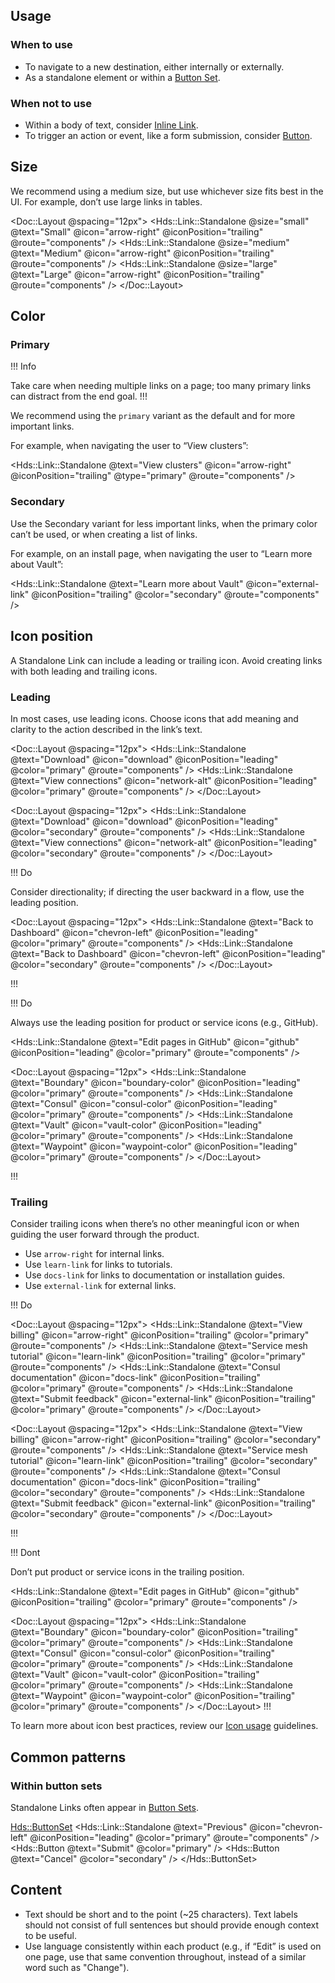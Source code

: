 ## Usage

### When to use

- To navigate to a new destination, either internally or externally.
- As a standalone element or within a [Button Set](/components/button-set).

### When not to use

- Within a body of text, consider [Inline Link](/components/link/inline).
- To trigger an action or event, like a form submission, consider [Button](/components/button).

## Size

We recommend using a medium size, but use whichever size fits best in the UI. For example, don’t use large links in tables.

<Doc::Layout @spacing="12px">
  <Hds::Link::Standalone @size="small" @text="Small" @icon="arrow-right" @iconPosition="trailing" @route="components" />
  <Hds::Link::Standalone @size="medium" @text="Medium" @icon="arrow-right" @iconPosition="trailing" @route="components" />
  <Hds::Link::Standalone @size="large" @text="Large" @icon="arrow-right" @iconPosition="trailing" @route="components" />
</Doc::Layout>

## Color

### Primary

!!! Info

Take care when needing multiple links on a page; too many primary links can distract from the end goal.
!!!

We recommend using the `primary` variant as the default and for more important links.

For example, when navigating the user to “View clusters”:

<Hds::Link::Standalone @text="View clusters" @icon="arrow-right" @iconPosition="trailing" @type="primary" @route="components" />

### Secondary

Use the Secondary variant for less important links, when the primary color can’t be used, or when creating a list of links.

For example, on an install page, when navigating the user to “Learn more about Vault”:

<Hds::Link::Standalone @text="Learn more about Vault" @icon="external-link" @iconPosition="trailing" @color="secondary" @route="components" />

## Icon position

A Standalone Link can include a leading or trailing icon. Avoid creating links with both leading and trailing icons.

### Leading

In most cases, use leading icons. Choose icons that add meaning and clarity to the action described in the link’s text.

<Doc::Layout @spacing="12px">
  <Hds::Link::Standalone @text="Download" @icon="download" @iconPosition="leading" @color="primary" @route="components" />
  <Hds::Link::Standalone @text="View connections" @icon="network-alt" @iconPosition="leading" @color="primary" @route="components" />
</Doc::Layout>

<Doc::Layout @spacing="12px">
  <Hds::Link::Standalone @text="Download" @icon="download" @iconPosition="leading" @color="secondary" @route="components" />
  <Hds::Link::Standalone @text="View connections" @icon="network-alt" @iconPosition="leading" @color="secondary" @route="components" />
</Doc::Layout>

!!! Do

Consider directionality; if directing the user backward in a flow, use the leading position. 

<Doc::Layout @spacing="12px">
  <Hds::Link::Standalone @text="Back to Dashboard" @icon="chevron-left" @iconPosition="leading" @color="primary" @route="components" />
  <Hds::Link::Standalone @text="Back to Dashboard" @icon="chevron-left" @iconPosition="leading" @color="secondary" @route="components" />
</Doc::Layout>

!!!

!!! Do

Always use the leading position for product or service icons (e.g., GitHub).

<Hds::Link::Standalone @text="Edit pages in GitHub" @icon="github" @iconPosition="leading" @color="primary" @route="components" />

<Doc::Layout @spacing="12px">
  <Hds::Link::Standalone @text="Boundary" @icon="boundary-color" @iconPosition="leading" @color="primary" @route="components" />
  <Hds::Link::Standalone @text="Consul" @icon="consul-color" @iconPosition="leading" @color="primary" @route="components" />
  <Hds::Link::Standalone @text="Vault" @icon="vault-color" @iconPosition="leading" @color="primary" @route="components" />
  <Hds::Link::Standalone @text="Waypoint" @icon="waypoint-color" @iconPosition="leading" @color="primary" @route="components" />
</Doc::Layout>

!!!


### Trailing

Consider trailing icons when there’s no other meaningful icon or when guiding the user forward through the product. 

- Use `arrow-right` for internal links.
- Use `learn-link` for links to tutorials.
- Use `docs-link` for links to documentation or installation guides.
- Use `external-link` for external links.

!!! Do

<Doc::Layout @spacing="12px">
  <Hds::Link::Standalone @text="View billing" @icon="arrow-right" @iconPosition="trailing" @color="primary" @route="components" />
  <Hds::Link::Standalone @text="Service mesh tutorial" @icon="learn-link" @iconPosition="trailing" @color="primary" @route="components" />
  <Hds::Link::Standalone @text="Consul documentation" @icon="docs-link" @iconPosition="trailing" @color="primary" @route="components" />
  <Hds::Link::Standalone @text="Submit feedback" @icon="external-link" @iconPosition="trailing" @color="primary" @route="components" />
</Doc::Layout>

<Doc::Layout @spacing="12px">
  <Hds::Link::Standalone @text="View billing" @icon="arrow-right" @iconPosition="trailing" @color="secondary" @route="components" />
  <Hds::Link::Standalone @text="Service mesh tutorial" @icon="learn-link" @iconPosition="trailing" @color="secondary" @route="components" />
  <Hds::Link::Standalone @text="Consul documentation" @icon="docs-link" @iconPosition="trailing" @color="secondary" @route="components" />
  <Hds::Link::Standalone @text="Submit feedback" @icon="external-link" @iconPosition="trailing" @color="secondary" @route="components" />
</Doc::Layout>

!!!

!!! Dont

Don’t put product or service icons in the trailing position. 

<Hds::Link::Standalone @text="Edit pages in GitHub" @icon="github" @iconPosition="trailing" @color="primary" @route="components" />

<Doc::Layout @spacing="12px">
  <Hds::Link::Standalone @text="Boundary" @icon="boundary-color" @iconPosition="trailing" @color="primary" @route="components" />
  <Hds::Link::Standalone @text="Consul" @icon="consul-color" @iconPosition="trailing" @color="primary" @route="components" />
  <Hds::Link::Standalone @text="Vault" @icon="vault-color" @iconPosition="trailing" @color="primary" @route="components" />
  <Hds::Link::Standalone @text="Waypoint" @icon="waypoint-color" @iconPosition="trailing" @color="primary" @route="components" />
</Doc::Layout>
!!!

To learn more about icon best practices, review our [Icon usage](/icons/usage-guidelines) guidelines.

## Common patterns

### Within button sets

Standalone Links often appear in [Button Sets](/components/button-set).

<Hds::ButtonSet>
  <Hds::Link::Standalone @text="Previous" @icon="chevron-left" @iconPosition="leading" @color="primary" @route="components" />
  <Hds::Button @text="Submit" @color="primary" />
  <Hds::Button @text="Cancel" @color="secondary" />
</Hds::ButtonSet>

## Content

- Text should be short and to the point (~25 characters). Text labels should not consist of full sentences but should provide enough context to be useful.
- Use language consistently within each product (e.g., if “Edit” is used on one page, use that same convention throughout, instead of a similar word such as "Change").
